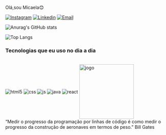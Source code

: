 Olá,sou Micaela😊


[![Instagram](https://img.shields.io/badge/Instagram-E4405F?style=for-the-badge&logo=instagram&logoColor=white)](https://instagram.com/sujeitoprogramador.com)
[![Linkedin]( https://img.shields.io/badge/LinkedIn-0077B5?style=for-the-badge&logo=linkedin&logoColor=white)](https://instagram.com/sujeitoprogramador.com)
[![Email](https://img.shields.io/badge/Gmail-D14836?style=for-the-badge&logo=gmail&logoColor=white)](https://instagram.com/sujeitoprogramador.com)

![Anurag's GitHub stats](https://github-readme-stats.vercel.app/api?username=Micaeladcastro&show_icons=true&theme=dracula)

![Top Langs](https://github-readme-stats.vercel.app/api/top-langs/?username=Micaeladcastro&exclude_repo=github-readme-stats,anuraghazra.github.io)

### Tecnologias que eu uso no dia a dia 
<div style="display: incline_block"><br/>
<img align="center" alt="html5" src="https://img.shields.io/badge/HTML5-E34F26?style=for-the-badge&logo=html5&logoColor=white" />
<img align="center" alt="css" src="https://img.shields.io/badge/CSS3-1572B6?style=for-the-badge&logo=css3&logoColor=white" />
<img align="center" alt="js" src= "https://img.shields.io/badge/JavaScript-F7DF1E?style=for-the-badge&logo=javascript&logoColor=black" />
<img align="center" alt="java" src= "https://img.shields.io/badge/Java-ED8B00?style=for-the-badge&logo=openjdk&logoColor=white" />
<img align="center" alt="react" src= "https://img.shields.io/badge/React-20232A?style=for-the-badge&logo=react&logoColor=61DAFB" />
<img align="center" alt="jogo" src= "https://github.com/user-attachments/assets/c9d2299d-7b80-4756-9548-43f464042258 "/ width=170px
> 

<br>
“Medir o progresso da programação por linhas de código é como medir o progresso da construção de aeronaves em termos de peso.”
Bill Gates
</div>

